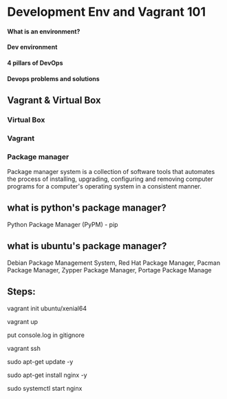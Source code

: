# Development Env and Vagrant 101

#### What is an environment?

#### Dev environment

#### 4 pillars of DevOps

#### Devops problems and solutions

## Vagrant & Virtual Box

### Virtual Box

### Vagrant

### Package manager
Package manager system is a collection of software tools that automates the process of installing, upgrading, configuring and removing computer programs for a computer's operating system in a consistent manner.

## what is python's package manager?
Python Package Manager (PyPM) - pip



## what is ubuntu's package manager?
 Debian Package Management System, Red Hat Package Manager, Pacman Package Manager, Zypper Package Manager, Portage Package Manage

## Steps:
vagrant init ubuntu/xenial64

vagrant up

put console.log in gitignore

vagrant ssh

sudo apt-get update -y

sudo apt-get install nginx -y

sudo systemctl start nginx
